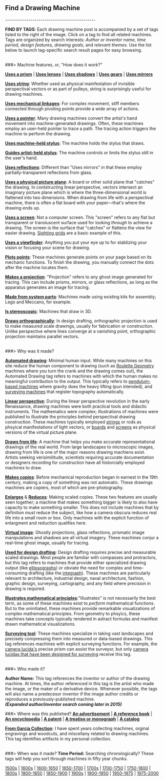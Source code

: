 <h2 style="text-align:left">Find a Drawing Machine</h2>
----------------------------------------------



 
**FIND BY TAGS**: Each drawing machine post is accompanied by a set of tags listed to the right of the image. Click on a tag to find all related machines. Tags are organized by search interests: *Author or inventor name, time period, design features, drawing goals,* and *relevant themes*. Use the list below to launch tag-specific search result pages for easy browsing.  
<br/>

###> Machine features, or, "How does it work?"

[**Uses a prism**](https://drawingmachines.org/results.php?tags=Uses%20a%20prism&limit=10&order_by=date) | [**Uses lenses**](https://drawingmachines.org/results.php?tags=Uses%20lenses&limit=10&order_by=date) | [**Uses shadows**](https://drawingmachines.org/results.php?tags=Uses%20shadows&limit=10&order_by=date) | [**Uses gears**](https://drawingmachines.org/results.php?tags=Uses%20gears&limit=10&order_by=date) | [**Uses mirrors**](https://drawingmachines.org/results.php?tags=Uses%20mirrors&limit=10&order_by=date)

[**Uses string**](https://drawingmachines.org/results.php?tags=Uses%20string&limit=10&order_by=date): Whether used as physical mainfestation of invisible perspectival vectors or as part of pulleys, string is surprisingly useful for drawing machines. 

[**Uses mechanical linkages**](https://drawingmachines.org/results.php?tags=Uses%20mechanical%20linkages&limit=10&order_by=date): For complex movement, stiff members connected through pivoting points provide a wide array of actions.

[**Uses a pointer**](https://drawingmachines.org/results.php?tags=Uses%20a%20pointer&limit=10&order_by=date): Many drawing machines convert the artist's hand movement into machine-generated drawings. Often, these machines employ an user-held pointer to trace a path. The tracing action triggers the machine to perform the drawing.

[**Uses machine-held stylus**](https://drawingmachines.org/results.php?tags=Uses%20machine-held%20stylus&limit=10&order_by=date): The machine holds the stylus that draws.

[**Guides artist-held stylus**](https://drawingmachines.org/results.php?tags=Guides%20artist-held%20stylus&limit=10&order_by=date): The machine controls or limits the stylus still in the user's hand. 

[**Uses reflections**](https://drawingmachines.org/results.php?tags=Uses%20reflections&limit=10&order_by=date): Different than "Uses mirrors" in that these employ partially-transparent reflections from glass. 

[**Uses a physical picture plane**](https://drawingmachines.org/results.php?tags=Uses%20a%20physical%20picture%20plane&limit=10&order_by=date): A board or other solid plane that "catches" the drawing. In contstructing linear perspective, vectors intersect an imaginary picture plane which is where the three-dimensional world is flattened into two dimensions. When drawing from life with a perspectival machine, there is often a flat board with your paper—that's where the drawing ends up.

[**Uses a screen**](https://drawingmachines.org/results.php?tags=Uses%20a%20screen&limit=10&order_by=date): Not a computer screen. This "screen" refers to any flat but transparent or transluscent surface used for looking *through* to achieve a drawing. The screen is the surface that "catches" or flattens the view for easier drawing. [Sighting grids](https://drawingmachines.org/category.php?id=51) are a basic example of this. 

[**Uses a viewfinder**](https://drawingmachines.org/results.php?tags=Uses%20a%20viewfinder&limit=10&order_by=date): Anything you put your eye up to for stablizing your vision or focusing your scene for drawing.

[**Plots points**](https://drawingmachines.org/results.php?tags=Plots%20points&limit=10&order_by=date): These machines generate points on your page based on its mechanic functions. To finish the drawing, you manually connect the dots after the machine locates them.

[**Makes a projection**](https://drawingmachines.org/results.php?tags=Makes%20a%20projection&limit=10&order_by=date): "Projection" refers to any ghost image generated for tracing. This can include prisms, mirrors, or glass reflections, as long as the apparatus generates an image for tracing. 

[**Made from system parts**](https://drawingmachines.org/results.php?tags=Made%20from%20system%20parts&limit=10&order_by=date): Machines made using existing kits for assembly; Lego and Meccano, for example.

[**Is stereoscopic**](https://drawingmachines.org/results.php?tags=Is%20stereoscopic&limit=10&order_by=date): Machines that draw in 3D.

[**Draws orthographically**](https://drawingmachines.org/results.php?tags=Draws%20orthographically&limit=10&order_by=date): In design drafting, orthographic projection is used to make measured scale drawings, usually for fabrication or construction. Unlike perspective where lines converge at a vanishing point, orthographic projection maintains parallel vectors.  
<br/>


###> Why was it made?

[**Automated drawing**](https://drawingmachines.org/results.php?tags=Automated%20drawing&limit=10&order_by=date): Minimal human input. While many machines on this site reduce the human component to drawing (such as [Roulette Geometry](https://drawingmachines.org/category.php?id=31) machines where you turn the crank and the drawing comes out), the Automated Drawing tag refers to machines with which the human makes no meaningful contribution to the output. This typically refers to [pendulum-based machines](https://drawingmachines.org/category.php?id=35) where gravity does the heavy lifting (pun intended), and [surveying machines](https://drawingmachines.org/category.php?id=39) that register topography automatically.

[**Linear perspective**](https://drawingmachines.org/results.php?tags=Linear%20perspective&limit=10&order_by=date): During the linear perspective revolution in the early Renaissance, drawing machines were both practical tools and didactic instruments. The mathematics were complex; illustrations of machines were published to illustrate the principles behind perspectival drawing construction. These machines typically employed [strings](https://drawingmachines.org/results.php?tags=Uses%20string&limit=10&order_by=date) or rods as phsyical manifestations of light vectors, or [boards](https://drawingmachines.org/results.php?tags=Uses%20a%20physical%20picture%20plane&limit=10&order_by=date) and [screens](https://drawingmachines.org/results.php?tags=Uses%20a%20screen&limit=10&order_by=date) as physical versions of the virtual picture plane. 

[**Draws from life**](https://drawingmachines.org/results.php?tags=Draws%20from%20life&limit=10&order_by=date): A machine that helps you make accurate representational drawings of the real world. From large landscapes to microscopic images, drawing from life is one of the major reasons drawing machiens exist. Artists seeking verisimilitude, scientists requiring accurate documentation or designers recording for construction have all historcially employed machines to draw.

[**Makes copies**](https://drawingmachines.org/results.php?tags=Makes%20copies&limit=10&order_by=date): Before mechanical reproduction began in earnest in the 19th century, making a copy of something was not automatic. These drawings machines are copiers, most of which are pre-photography.

[**Enlarges**](https://drawingmachines.org/results.php?tags=Enlarges&limit=10&order_by=date) & 
[**Reduces**](https://drawingmachines.org/results.php?tags=Reduces&limit=10&order_by=date): Making scaled copies. These two features are usually seen together; a machine that makes something bigger is likely to also have capacity to make something smaller. This does *not* include machines that by definition *must* reduce the subject, like how a camera obscura reduces real life into a small room or box. Only machines with the explicit function of enlargment and reduction qualifies here.

[**Virtual image**](https://drawingmachines.org/results.php?tags=Virtual%20image&limit=10&order_by=date): Ghostly projections, glass reflections, prismatic image manipulations and shadows are all virtual imagery. These machines conjur a real-time ghost image, usually for tracing. 

[**Used for design drafting**](https://drawingmachines.org/results.php?tags=Used%20for%20design%20drafting&limit=10&order_by=date): Design drafting requires precise and measurable scaled drawings. Most people are familiar with compasses and protractors, but this tag refers to machines that provide either specialized drawing output (like [ellipsographs](https://drawingmachines.org/category.php?id=32)) or obviate the need for complex and time-consuming drafting (like the [integraph](https://drawingmachines.org/category.php?id=36)). These machines are particularly relevant to architecture, industrial design, naval architecture, fashion, graphic design, surveying, cartography, and any field where precision in drawing is required.

[**Illustrates mathematical principles**](https://drawingmachines.org/results.php?tags=Illustrates%20mathematical%20principles&limit=10&order_by=date):"Illustrates" is not necessarily the best term, as some of these machines exist to *perform* mathematical functions. But to the uninitiated, these machines provide remarkable visualizations of complex mathematical principles. From geometry to phsyics, these machines take concepts typically rendered in astract formulas and manifest drawn mathematical visualizations.

[**Surveying tool**](https://drawingmachines.org/results.php?tags=Surveying%20tool&limit=10&order_by=date): These machines specialize in taking vast landscapes and precisely compressing them into measured or data-based drawings. This tag references machines with explicit surveying functions. For example, the [camera lucida's](https://drawingmachines.org/post.php?id=88) precise prism can assist the surveyor, but only [camera lucidas that have been designed for surveying](https://drawingmachines.org/post.php?id=88) receive this tag.   
<br/>

###> Who made it?

**Author Name:** This tag references the inventor or author of the drawing machine. At times, the author referenced in this tag is the artist who made the image, or the maker of a derivative device. Whenever possible, the tags will also name a predecesor inventor if the image author credits or reproduces a previously-published machine.  
***(Expanded author/inventor search coming later in 2015)***
 <br/> 

###> Where was this published?
[**An advertisement**](https://drawingmachines.org/results.php?tags=From%20an%20advertisement&limit=10&order_by=date) | 
[**A reference book**](https://drawingmachines.org/results.php?tags=From%20a%20reference%20book&limit=10&order_by=date) | 
[**An encyclopedia**](https://drawingmachines.org/results.php?tags=From%20an%20encyclopedia&limit=10&order_by=date) | 
[**A patent**](https://drawingmachines.org/results.php?tags=From%20a%20patent&limit=10&order_by=date) | 
[**A treatise or monograph**](https://drawingmachines.org/results.php?tags=From%20a%20treatise%20or%20monograph&limit=10&order_by=date) | 
[**A catalog**](https://drawingmachines.org/results.php?tags=From%20a%20catalog&limit=10&order_by=date)

[**From Garcia Collection**](https://drawingmachines.org/results.php?tags=From%20Garcia%20collection&limit=10&order_by=date): I have spent years collecting machines, orginal engravings and woodcuts, and miscellany related to drawing machines. This tag identifies artifacts in my personal collection.  
<br/>


###> When was it made?
**Time Period:** Searching chronologically? These tags will help you sort through machines in fifty year chunks. 

[1500s](https://drawingmachines.org/results.php?tags=1500s&limit=10&order_by=date) | [1600s](https://drawingmachines.org/results.php?tags=1600s&limit=10&order_by=date) | [1600-1650](https://drawingmachines.org/results.php?tags=1600-1650&limit=10&order_by=date) | [1650-1700](https://drawingmachines.org/results.php?tags=1650-1700&limit=10&order_by=date) | [1700s](https://drawingmachines.org/results.php?tags=1700s&limit=10&order_by=date) | [1700-1750](https://drawingmachines.org/results.php?tags=1700-1750s&limit=10&order_by=date) | [1750-1800](https://drawingmachines.org/results.php?tags=1750-1800&limit=10&order_by=date) | [1800s](https://drawingmachines.org/results.php?tags=1800s&limit=10&order_by=date) | [1800-1850](https://drawingmachines.org/results.php?tags=1800-1850&limit=10&order_by=date) | [1850-1900](https://drawingmachines.org/results.php?tags=1850-1900&limit=10&order_by=date) | [1900s](https://drawingmachines.org/results.php?tags=1900s&limit=10&order_by=date) | [1900-1950](https://drawingmachines.org/results.php?tags=1900-1950&limit=10&order_by=date) | [1950-1975](https://drawingmachines.org/results.php?tags=1950-1975&limit=10&order_by=date) | [1975-2000](https://drawingmachines.org/results.php?tags=1975-2000&limit=10&order_by=date)
  
  


